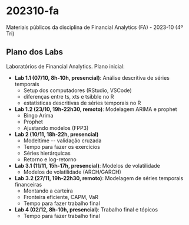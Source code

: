 # 202310-fa

Materiais públicos da disciplina de Financial Analytics (FA) - 2023-10 (4º Tri)

## Plano dos Labs

Laboratórios de Financial Analytics. Plano inicial:

- **Lab 1.1 (07/10, 8h-10h, presencial)**: Análise descritiva de séries temporais
  - Setup dos computadores (RStudio, VSCode)
  - diferenças entre ts, xts e tsibble no R
  - estatísticas descritivas de séries temporais no R
- **Lab 1.2 (23/10, 19h-22h30, remoto)**: Modelagem ARIMA e prophet
  - Bingo Arima
  - Prophet
  - Ajustando modelos (FPP3)
- **Lab 2 (10/11, 18h-22h, presencial)**
  - Modeltime -- validação cruzada
  - Tempo para fazer os exercícios
  - Séries hierárquicas
  - Retorno e log-retorno
- **Lab 3.1 (11/11, 15h-17h, presencial)**: Modelos de volatilidade
  - Modelos de volatilidade (ARCH/GARCH)
- **Lab 3.2 (27/11, 19h-22h30, remoto)**: Modelagem de séries temporais financeiras
  - Montando a carteira
  - Fronteira eficiente, CAPM, VaR
  - Tempo para fazer trabalho final
- **Lab 4 (02/12, 8h-10h, presencial)**: Trabalho final e tópicos
  - Tempo para fazer trabalho final
